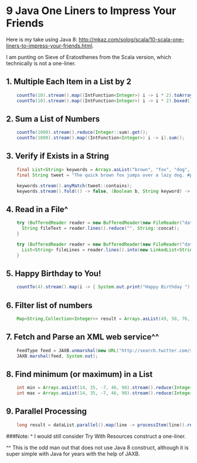 9 Java One Liners to Impress Your Friends
=========================================

Here is my take using Java 8: http://mkaz.com/solog/scala/10-scala-one-liners-to-impress-your-friends.html.

I am punting on Sieve of Eratosthenes from the Scala version, which technically is not a one-liner.


## 1. Multiple Each Item in a List by 2

```java
    countTo(10).stream().map((IntFunction<Integer>) i -> i * 2).toArray();
    countTo(10).stream().map((IntFunction<Integer>) i -> i * 2).boxed().into(new ArrayList<Integer>());
```

## 2. Sum a List of Numbers

```java
    countTo(1000).stream().reduce(Integer::sum).get();
    countTo(1000).stream().map((IntFunction<Integer>) i -> i).sum();
```

## 3. Verify if Exists in a String

```java
    final List<String> keywords = Arrays.asList("brown", "fox", "dog", "pangram");
    final String tweet = "The quick brown fox jumps over a lazy dog. #pangram http://www.rinkworks.com/words/pangrams.shtml";

    keywords.stream().anyMatch(tweet::contains);
    keywords.stream().fold(() -> false, (Boolean b, String keyword) -> b || tweet.contains(keyword), (l, r) -> l || r);
```

## 4. Read in a File^

```java
    try (BufferedReader reader = new BufferedReader(new FileReader("data.txt"))) {
      String fileText = reader.lines().reduce("", String::concat);
    }

    try (BufferedReader reader = new BufferedReader(new FileReader("data.txt"))) {
      List<String> fileLines = reader.lines().into(new LinkedList<String>());
    }
```

## 5. Happy Birthday to You!

```java
    countTo(4).stream().map(i -> { System.out.print("Happy Birthday "); if (i == 3) return "dear NAME"; else return "to You"; }).forEach(System.out::println);
```

## 6. Filter list of numbers

```java
    Map<String,Collection<Integer>> result = Arrays.asList(49, 58, 76, 82, 88, 90).stream().groupBy(Functions.forPredicate((Predicate<Integer>) i -> i > 60, "passed", "failed"));
```

## 7. Fetch and Parse an XML web service^^

```java
    FeedType feed = JAXB.unmarshal(new URL("http://search.twitter.com/search.atom?&q=java8"), FeedType.class);
    JAXB.marshal(feed, System.out);
```

## 8. Find minimum (or maximum) in a List

```java
    int min = Arrays.asList(14, 35, -7, 46, 98).stream().reduce(Integer::min).get();
    int max = Arrays.asList(14, 35, -7, 46, 98).stream().reduce(Integer::max).get();
```

## 9. Parallel Processing

```java
    long result = dataList.parallel().map(line -> processItem(line)).reduce(0L, (a, b) -> a + b);
```


###Note:
^ I would still consider Try With Resources construct a one-liner.

^^ This is the odd man out that does not use Java 8 construct, although it is super simple with Java for years with the help of JAXB.